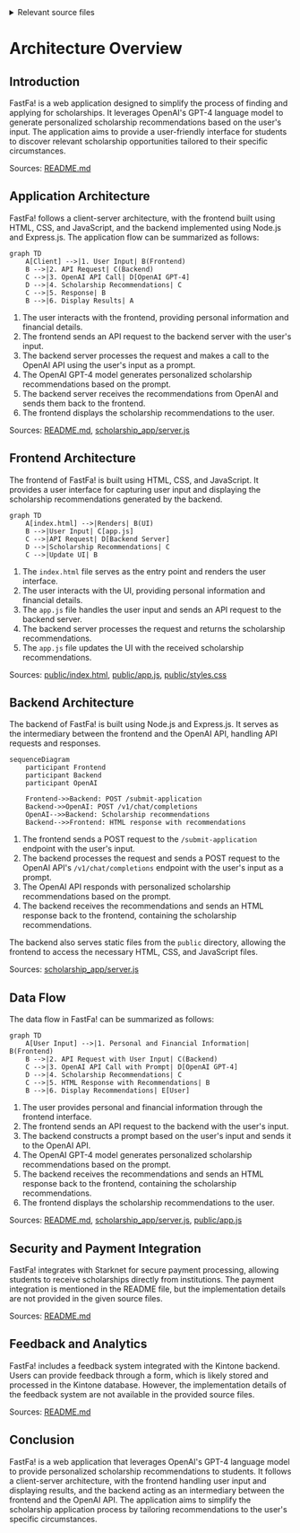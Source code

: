 <details>
<summary>Relevant source files</summary>

The following files were used as context for generating this wiki page:

- [README.md](https://github.com/agattani123/Fast-Fa/blob/master/README.md)
- [scholarship_app/server.js](https://github.com/agattani123/Fast-Fa/blob/master/scholarship_app/server.js)
- [public/index.html](https://github.com/agattani123/Fast-Fa/blob/master/public/index.html)
- [public/styles.css](https://github.com/agattani123/Fast-Fa/blob/master/public/styles.css)
- [public/app.js](https://github.com/agattani123/Fast-Fa/blob/master/public/app.js)

</details>

# Architecture Overview

## Introduction

FastFa! is a web application designed to simplify the process of finding and applying for scholarships. It leverages OpenAI's GPT-4 language model to generate personalized scholarship recommendations based on the user's input. The application aims to provide a user-friendly interface for students to discover relevant scholarship opportunities tailored to their specific circumstances.

Sources: [README.md](https://github.com/agattani123/Fast-Fa/blob/master/README.md)

## Application Architecture

FastFa! follows a client-server architecture, with the frontend built using HTML, CSS, and JavaScript, and the backend implemented using Node.js and Express.js. The application flow can be summarized as follows:

```mermaid
graph TD
    A[Client] -->|1. User Input| B(Frontend)
    B -->|2. API Request| C(Backend)
    C -->|3. OpenAI API Call| D[OpenAI GPT-4]
    D -->|4. Scholarship Recommendations| C
    C -->|5. Response| B
    B -->|6. Display Results| A
```

1. The user interacts with the frontend, providing personal information and financial details.
2. The frontend sends an API request to the backend server with the user's input.
3. The backend server processes the request and makes a call to the OpenAI API using the user's input as a prompt.
4. The OpenAI GPT-4 model generates personalized scholarship recommendations based on the prompt.
5. The backend server receives the recommendations from OpenAI and sends them back to the frontend.
6. The frontend displays the scholarship recommendations to the user.

Sources: [README.md](https://github.com/agattani123/Fast-Fa/blob/master/README.md), [scholarship_app/server.js](https://github.com/agattani123/Fast-Fa/blob/master/scholarship_app/server.js)

## Frontend Architecture

The frontend of FastFa! is built using HTML, CSS, and JavaScript. It provides a user interface for capturing user input and displaying the scholarship recommendations generated by the backend.

```mermaid
graph TD
    A[index.html] -->|Renders| B(UI)
    B -->|User Input| C[app.js]
    C -->|API Request| D[Backend Server]
    D -->|Scholarship Recommendations| C
    C -->|Update UI| B
```

1. The `index.html` file serves as the entry point and renders the user interface.
2. The user interacts with the UI, providing personal information and financial details.
3. The `app.js` file handles the user input and sends an API request to the backend server.
4. The backend server processes the request and returns the scholarship recommendations.
5. The `app.js` file updates the UI with the received scholarship recommendations.

Sources: [public/index.html](https://github.com/agattani123/Fast-Fa/blob/master/public/index.html), [public/app.js](https://github.com/agattani123/Fast-Fa/blob/master/public/app.js), [public/styles.css](https://github.com/agattani123/Fast-Fa/blob/master/public/styles.css)

## Backend Architecture

The backend of FastFa! is built using Node.js and Express.js. It serves as the intermediary between the frontend and the OpenAI API, handling API requests and responses.

```mermaid
sequenceDiagram
    participant Frontend
    participant Backend
    participant OpenAI

    Frontend->>Backend: POST /submit-application
    Backend->>OpenAI: POST /v1/chat/completions
    OpenAI-->>Backend: Scholarship recommendations
    Backend-->>Frontend: HTML response with recommendations
```

1. The frontend sends a POST request to the `/submit-application` endpoint with the user's input.
2. The backend processes the request and sends a POST request to the OpenAI API's `/v1/chat/completions` endpoint with the user's input as a prompt.
3. The OpenAI API responds with personalized scholarship recommendations based on the prompt.
4. The backend receives the recommendations and sends an HTML response back to the frontend, containing the scholarship recommendations.

The backend also serves static files from the `public` directory, allowing the frontend to access the necessary HTML, CSS, and JavaScript files.

Sources: [scholarship_app/server.js](https://github.com/agattani123/Fast-Fa/blob/master/scholarship_app/server.js)

## Data Flow

The data flow in FastFa! can be summarized as follows:

```mermaid
graph TD
    A[User Input] -->|1. Personal and Financial Information| B(Frontend)
    B -->|2. API Request with User Input| C(Backend)
    C -->|3. OpenAI API Call with Prompt| D[OpenAI GPT-4]
    D -->|4. Scholarship Recommendations| C
    C -->|5. HTML Response with Recommendations| B
    B -->|6. Display Recommendations| E[User]
```

1. The user provides personal and financial information through the frontend interface.
2. The frontend sends an API request to the backend with the user's input.
3. The backend constructs a prompt based on the user's input and sends it to the OpenAI API.
4. The OpenAI GPT-4 model generates personalized scholarship recommendations based on the prompt.
5. The backend receives the recommendations and sends an HTML response back to the frontend, containing the scholarship recommendations.
6. The frontend displays the scholarship recommendations to the user.

Sources: [README.md](https://github.com/agattani123/Fast-Fa/blob/master/README.md), [scholarship_app/server.js](https://github.com/agattani123/Fast-Fa/blob/master/scholarship_app/server.js), [public/app.js](https://github.com/agattani123/Fast-Fa/blob/master/public/app.js)

## Security and Payment Integration

FastFa! integrates with Starknet for secure payment processing, allowing students to receive scholarships directly from institutions. The payment integration is mentioned in the README file, but the implementation details are not provided in the given source files.

Sources: [README.md](https://github.com/agattani123/Fast-Fa/blob/master/README.md)

## Feedback and Analytics

FastFa! includes a feedback system integrated with the Kintone backend. Users can provide feedback through a form, which is likely stored and processed in the Kintone database. However, the implementation details of the feedback system are not available in the provided source files.

Sources: [README.md](https://github.com/agattani123/Fast-Fa/blob/master/README.md)

## Conclusion

FastFa! is a web application that leverages OpenAI's GPT-4 language model to provide personalized scholarship recommendations to students. It follows a client-server architecture, with the frontend handling user input and displaying results, and the backend acting as an intermediary between the frontend and the OpenAI API. The application aims to simplify the scholarship application process by tailoring recommendations to the user's specific circumstances.